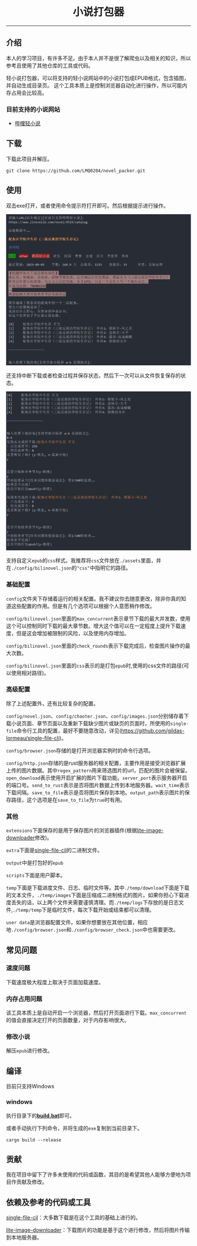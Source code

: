 <h1 align="center">小说打包器</h1>
<hr/>

## 介绍

本人的学习项目，有许多不足。由于本人并不是很了解爬虫以及相关的知识，所以参考且使用了其他仓库的工具或代码。

轻小说打包器，可以将支持的轻小说网站中的小说打包成EPUB格式，包含插图，并自动生成目录页。
这个工具本质上是控制浏览器自动化进行操作，所以可能内存占用会比较高。

### 目前支持的小说网站
 - [哔哩轻小说](https://www.linovelib.com)


## 下载

下载此项目并解压。
```
git clone https://github.com/LMQ0204/novel_packer.git
```

## 使用
双击exe打开，或者使用命令提示符打开即可。然后根据提示进行操作。

![01](./images/novel.png)

还支持中断下载或者检查过程并保存状态，然后下一次可以从文件恢复保存的状态。

![02](./images/恢复下载.png)

支持自定义`epub`的`css`样式。我推荐将`css`文件放在`./assets`里面，并在`./config/bilinovel.json`的`"css"`中指明它的路径。

### 基础配置
`config`文件夹下存储着运行的相关配置。我不建议你去随意更改，除非你真的知道这些配置的作用。但是有几个选项可以根据个人意愿稍作修改。

`config/bilinovel.json`里面的`max_concurrent`表示章节下载的最大并发数，使用这个可以控制同时下载的最大章节数。增大这个值可以在一定程度上提升下载速度，但是这会增加被限制的风险，以及使用内存增加。

`config/bilinovel.json`里面的`check_rounds`表示下载完成后，检查图片操作的最大次数。

`config/bilinovel.json`里面的`css`表示的是打包`epub`时,使用的css文件的路径(可以使用相对路径)。

### 高级配置

除了上述配置外，还有比较复杂的配置。

`config/novel.json`、`config/chaoter.json`、`config/images.json`分别储存着下载小说页面、章节页面以及重新下载缺少图片或缺页的页面时，所使用的`single-file`命令行工具的配置，最好不要随意改动，详见(https://github.com/gildas-lormeau/single-file-cli)。

`config/browser.json`存储的是打开浏览器实例时的命令行选项。

`config/http.json`存储的是rust服务器的相关配置，主要作用是接受浏览器扩展上传的图片数据。其中`regex_pattern`用来筛选图片的url，匹配的图片会被保留。`open_download`表示使用开启扩展的图片下载功能。`server_port`表示服务器开启的端口号。`send_to_rust`表示是否将图片数据上传到本地服务器。`wait_time`表示下载间隔。`save_to_file`表示是否将图片保存到本地。`output_path`表示图片的保存路径，这个选项是在`save_to_file`为`true`时有用。

### 其他

`extensions`下面保存的是用于保存图片的浏览器插件(根据[lite-image-downloader](https://github.com/belaviyo/lite-image-downloader)修改)。

`extra`下面是[single-file-cil](https://github.com/gildas-lormeau/single-file-cli)的二进制文件。

`output`中是打包好的`epub`

`scripts`下面是用户脚本。

`temp`下面是下载进度文件、日志、临时文件等。其中`./temp/download`下面是下载的文本文件，`./temp/images`下面是压缩成二进制格式的图片。如果你担心下载进度丢失的话，以上两个文件夹需要谨慎清理。而`./temp/logs`下存放的是日志文件,`./temp/temp`下是临时文件，每次下载开始或结束都可以清理。

`user data`是浏览器配置文件。如果你想要放在其他位置，相应地`./config/browser.json`和`./config/browser_check.json`中也需要更改。

## 常见问题

### 速度问题

下载速度极大程度上取决于页面加载速度。

### 内存占用问题

该工具本质上是自动开启一个浏览器，然后打开页面进行下载。`max_concurrent`的值会直接决定打开的页面数量，对于内存影响很大。

### 修改小说

解压`epub`进行修改。

## 编译

目前只支持Windows

### windows
执行目录下的[**build.bat**](./build.bat)即可。

或者手动执行下列命令，并将生成的`exe`复制到当前目录下。
```
cargo build --release
```

## 贡献

我在项目中留下了许多未使用的代码或函数，其目的是希望其他人能够方便地为项目作贡献及修改。

## 依赖及参考的代码或工具

[single-file-cil](https://github.com/gildas-lormeau/single-file-cli)：大多数下载是在这个工具的基础上进行的。

[lite-image-downloader](https://github.com/belaviyo/lite-image-downloader)：下载图片的功能是基于这个进行修改，然后将图片传输到本地服务器。
